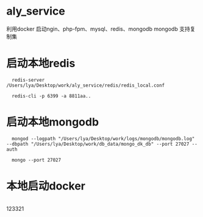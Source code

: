 # aly_service
  利用docker 启动ngin、php-fpm、mysql、redis、mongodb
  mongodb 支持复制集

# 启动本地redis
```
  redis-server /Users/lya/Desktop/work/aly_service/redis/redis_local.conf

  redis-cli -p 6399 -a 8811aa..
```
# 启动本地mongodb
```
  mongod --logpath "/Users/lya/Desktop/work/logs/mongodb/mongodb.log" --dbpath "/Users/lya/Desktop/work/db_data/mongo_dk_db" --port 27027 --auth

  mongo --port 27027 
```
# 本地启动docker
```

```
123321